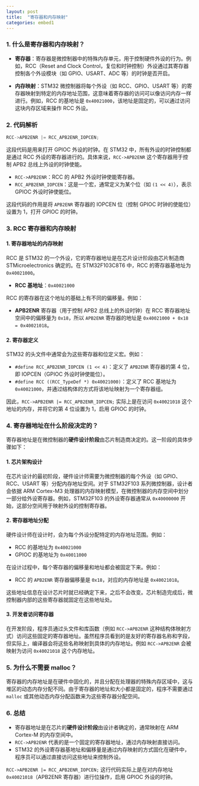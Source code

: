 ```yaml
---
layout: post
title:  "寄存器和内存映射"
categories: embed1
---
```


### 1. **什么是寄存器和内存映射？**

- **寄存器**：寄存器是微控制器中的特殊内存单元，用于控制硬件外设的行为。例如，RCC（Reset and Clock Control，复位和时钟控制）外设通过其寄存器控制各个外设模块（如 GPIO、USART、ADC 等）的时钟是否开启。
  
- **内存映射**：STM32 微控制器将每个外设（如 RCC、GPIO、USART 等）的寄存器映射到特定的内存地址范围，这意味着寄存器的访问可以像访问内存一样进行。例如，RCC 的基地址是 `0x40021000`，该地址是固定的，可以通过访问这块内存区域来操作 RCC 外设。

### 2. **代码解析**
```c
RCC->APB2ENR |= RCC_APB2ENR_IOPCEN;
```

这段代码是用来打开 GPIOC 外设的时钟。在 STM32 中，所有外设的时钟控制都是通过 RCC 外设的寄存器进行的。具体来说，`RCC->APB2ENR` 这个寄存器用于控制 APB2 总线上外设的时钟使能。

- `RCC->APB2ENR`：RCC 的 APB2 外设时钟使能寄存器。
- `RCC_APB2ENR_IOPCEN`：这是一个宏，通常定义为某个位（如 `(1 << 4)`），表示 GPIOC 外设时钟使能位。

这段代码的作用是将 `APB2ENR` 寄存器的 IOPCEN 位（控制 GPIOC 时钟的使能位）设置为 1，打开 GPIOC 的时钟。

### 3. **RCC 寄存器和内存映射**

#### 1. **寄存器地址的内存映射**
RCC 是 STM32 的一个外设，它的寄存器地址是在芯片设计阶段由芯片制造商 STMicroelectronics 确定的。在 STM32F103C8T6 中，RCC 的寄存器基地址为 `0x40021000`。

- **RCC 基地址**：`0x40021000`
  
RCC 的寄存器在这个地址的基础上有不同的偏移量。例如：
- **APB2ENR** 寄存器（用于控制 APB2 总线上的外设时钟）在 RCC 寄存器地址空间中的偏移量为 `0x18`，所以 `APB2ENR` 寄存器的地址是 `0x40021000 + 0x18 = 0x40021018`。

#### 2. **寄存器定义**
STM32 的头文件中通常会为这些寄存器和位定义宏。例如：

- `#define RCC_APB2ENR_IOPCEN (1 << 4)`：定义了 `APB2ENR` 寄存器的第 4 位，即 IOPCEN（GPIOC 外设时钟使能位）。
- `#define RCC ((RCC_TypeDef *) 0x40021000)`：定义了 RCC 基地址为 `0x40021000`，并通过结构体的方式将该地址映射为一个寄存器组。

因此，`RCC->APB2ENR |= RCC_APB2ENR_IOPCEN;` 实际上是在访问 `0x40021018` 这个地址的内存，并将它的第 4 位设置为 1，启用 GPIOC 的时钟。

### 4. **寄存器地址在什么阶段决定的？**

寄存器地址是在微控制器的**硬件设计阶段**由芯片制造商决定的。这一阶段的具体步骤如下：

#### 1. **芯片架构设计**
在芯片设计的最初阶段，硬件设计师需要为微控制器的每个外设（如 GPIO、RCC、USART 等）分配内存地址空间。对于 STM32F103 系列微控制器，设计者会依据 ARM Cortex-M3 处理器的内存映射模型，在微控制器的内存空间中划分一部分给外设寄存器。例如，STM32F103 的外设寄存器通常从 `0x40000000` 开始，这部分空间用于映射外设的控制寄存器。

#### 2. **寄存器地址分配**
硬件设计师在设计时，会为每个外设分配特定的内存地址范围。例如：
- RCC 的基地址为 `0x40021000`
- GPIOC 的基地址为 `0x40011000`

在设计过程中，每个寄存器的偏移量和地址都会被固定下来。例如：
- RCC 的 `APB2ENR` 寄存器偏移量是 `0x18`，对应的内存地址是 `0x40021018`。

这些地址信息在设计芯片时就已经确定下来，之后不会改变。芯片制造完成后，微控制器内部的这些寄存器就固定在这些地址处。

#### 3. **开发者访问寄存器**
在开发阶段，程序员通过头文件和库函数（例如 `RCC->APB2ENR` 这种结构体映射方式）访问这些固定的寄存器地址。虽然程序员看到的是友好的寄存器名称和字段，但实际上，编译器会将这些名称映射到具体的内存地址。例如 `RCC->APB2ENR` 会被映射为访问 `0x40021018` 这个内存地址。

### 5. **为什么不需要 malloc？**

寄存器的内存地址是在硬件中固化的，并且分配在处理器的特殊内存区域中，这与堆区的动态内存分配不同。由于寄存器的地址和大小都是固定的，程序不需要通过 `malloc` 或其他动态内存分配函数来为这些寄存器分配空间。

### 6. **总结**

- 寄存器地址是在芯片的**硬件设计阶段**由设计者确定的，通常映射在 ARM Cortex-M 的内存空间中。
- `RCC->APB2ENR` 代表的是一个固定的寄存器地址，通过内存映射直接访问。
- STM32 的外设寄存器基地址和偏移量是通过内存映射的方式固化在硬件中，程序员可以通过直接访问这些地址来控制外设。

`RCC->APB2ENR |= RCC_APB2ENR_IOPCEN;` 这行代码实际上是在对内存地址 `0x40021018`（APB2ENR 寄存器）进行位操作，启用 GPIOC 外设的时钟。